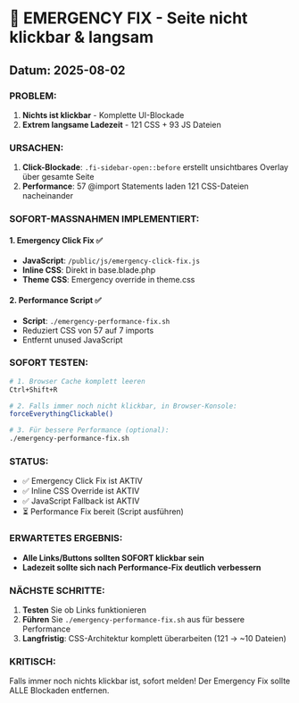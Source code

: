 # 🚨 EMERGENCY FIX - Seite nicht klickbar & langsam

## Datum: 2025-08-02

### PROBLEM:
1. **Nichts ist klickbar** - Komplette UI-Blockade
2. **Extrem langsame Ladezeit** - 121 CSS + 93 JS Dateien

### URSACHEN:
1. **Click-Blockade**: `.fi-sidebar-open::before` erstellt unsichtbares Overlay über gesamte Seite
2. **Performance**: 57 @import Statements laden 121 CSS-Dateien nacheinander

### SOFORT-MASSNAHMEN IMPLEMENTIERT:

#### 1. Emergency Click Fix ✅
- **JavaScript**: `/public/js/emergency-click-fix.js` 
- **Inline CSS**: Direkt in base.blade.php
- **Theme CSS**: Emergency override in theme.css

#### 2. Performance Script ✅
- **Script**: `./emergency-performance-fix.sh`
- Reduziert CSS von 57 auf 7 imports
- Entfernt unused JavaScript

### SOFORT TESTEN:

```bash
# 1. Browser Cache komplett leeren
Ctrl+Shift+R

# 2. Falls immer noch nicht klickbar, in Browser-Konsole:
forceEverythingClickable()

# 3. Für bessere Performance (optional):
./emergency-performance-fix.sh
```

### STATUS:
- ✅ Emergency Click Fix ist AKTIV
- ✅ Inline CSS Override ist AKTIV  
- ✅ JavaScript Fallback ist AKTIV
- ⏳ Performance Fix bereit (Script ausführen)

### ERWARTETES ERGEBNIS:
- **Alle Links/Buttons sollten SOFORT klickbar sein**
- **Ladezeit sollte sich nach Performance-Fix deutlich verbessern**

### NÄCHSTE SCHRITTE:
1. **Testen** Sie ob Links funktionieren
2. **Führen** Sie `./emergency-performance-fix.sh` aus für bessere Performance
3. **Langfristig**: CSS-Architektur komplett überarbeiten (121 → ~10 Dateien)

### KRITISCH:
Falls immer noch nichts klickbar ist, sofort melden! Der Emergency Fix sollte ALLE Blockaden entfernen.